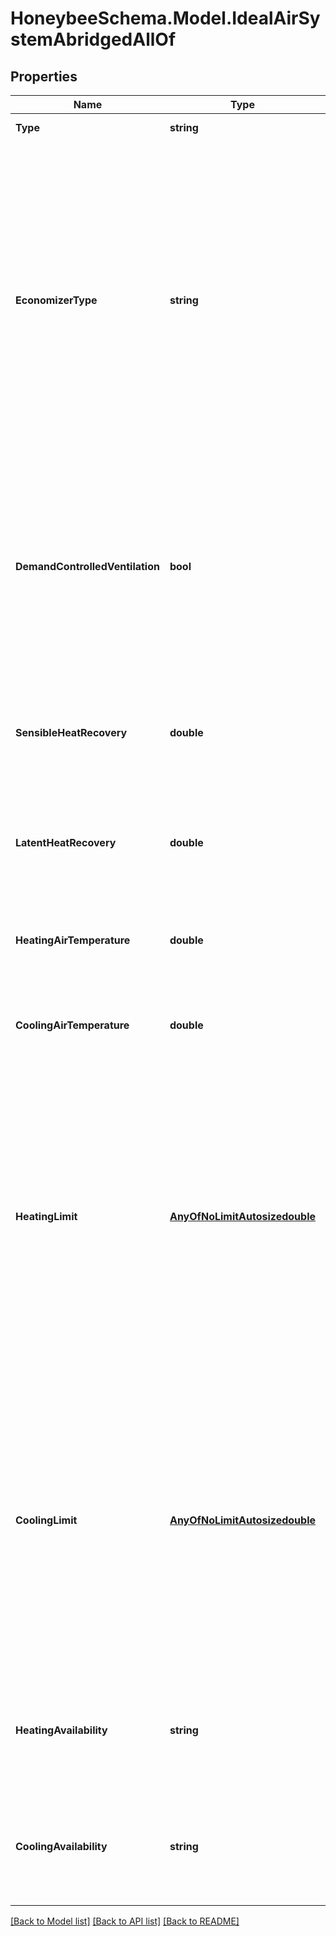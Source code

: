 
# HoneybeeSchema.Model.IdealAirSystemAbridgedAllOf

## Properties

Name | Type | Description | Notes
------------ | ------------- | ------------- | -------------
**Type** | **string** |  | [optional] [readonly] [default to "IdealAirSystemAbridged"]
**EconomizerType** | **string** | Text to indicate the type of air-side economizer used on the ideal air system. Economizers will mix in a greater amount of outdoor air to cool the zone (rather than running the cooling system) when the zone needs cooling and the outdoor air is cooler than the zone. | [optional] [default to EconomizerTypeEnum.DifferentialDryBulb]
**DemandControlledVentilation** | **bool** | Boolean to note whether demand controlled ventilation should be used on the system, which will vary the amount of ventilation air according to the occupancy schedule of the zone. | [optional] [default to false]
**SensibleHeatRecovery** | **double** | A number between 0 and 1 for the effectiveness of sensible heat recovery within the system. | [optional] [default to 0D]
**LatentHeatRecovery** | **double** | A number between 0 and 1 for the effectiveness of latent heat recovery within the system. | [optional] [default to 0D]
**HeatingAirTemperature** | **double** | A number for the maximum heating supply air temperature [C]. | [optional] [default to 50D]
**CoolingAirTemperature** | **double** | A number for the minimum cooling supply air temperature [C]. | [optional] [default to 13D]
**HeatingLimit** | [**AnyOfNoLimitAutosizedouble**](AnyOfNoLimitAutosizedouble.md) | A number for the maximum heating capacity in Watts. This can also be an Autosize object to indicate that the capacity should be determined during the EnergyPlus sizing calculation. This can also be a NoLimit boject to indicate no upper limit to the heating capacity. | [optional] 
**CoolingLimit** | [**AnyOfNoLimitAutosizedouble**](AnyOfNoLimitAutosizedouble.md) | A number for the maximum cooling capacity in Watts. This can also be an Autosize object to indicate that the capacity should be determined during the EnergyPlus sizing calculation. This can also be a NoLimit boject to indicate no upper limit to the cooling capacity. | [optional] 
**HeatingAvailability** | **string** | An optional identifier of a schedule to set the availability of heating over the course of the simulation. | [optional] 
**CoolingAvailability** | **string** | An optional identifier of a schedule to set the availability of cooling over the course of the simulation. | [optional] 

[[Back to Model list]](../README.md#documentation-for-models)
[[Back to API list]](../README.md#documentation-for-api-endpoints)
[[Back to README]](../README.md)

